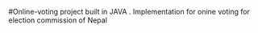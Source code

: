#Online-voting
project built in JAVA .
Implementation for onine voting for election commission of Nepal 
